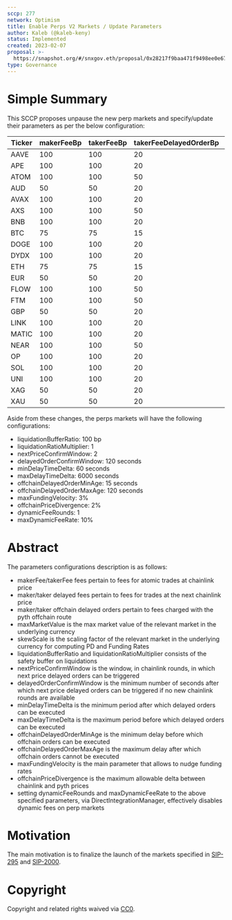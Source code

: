 ```yaml
---
sccp: 277
network: Optimism
title: Enable Perps V2 Markets / Update Parameters
author: Kaleb (@kaleb-keny)
status: Implemented
created: 2023-02-07
proposal: >-
  https://snapshot.org/#/snxgov.eth/proposal/0x28217f9baa471f9498ee0e671600e3f867cdc3b87baf39eab1d3d653877b6e3a
type: Governance
---
```


# Simple Summary

This SCCP proposes unpause the new perp markets and specify/update their parameters as per the below configuration:

| Ticker | makerFeeBp | takerFeeBp | takerFeeDelayedOrderBp | makerFeeDelayedOrderBp | takerFeeOffchainDelayedOrderBp | makerFeeOffchainDelayedOrderBp | maxMarketValue | skewScale      |
| ------ | ---------- | ---------- | ---------------------- | ---------------------- | ------------------------------ | ------------------------------ | -------------- | -------------- |
| AAVE   | 100        | 100        | 20                     | 20                     | 12                             | 8                              | 3,000          | 300,000        |
| APE    | 100        | 100        | 20                     | 20                     | 12                             | 8                              | 150,000        | 15,000,000     |
| ATOM   | 100        | 100        | 50                     | 50                     | 12                             | 8                              | 75,000         | 7,500,000      |
| AUD    | 50         | 50         | 20                     | 20                     | 2                              | 1                              | 3,000,000      | 25,000,000,000 |
| AVAX   | 100        | 100        | 20                     | 20                     | 12                             | 8                              | 80,000         | 8,000,000      |
| AXS    | 100        | 100        | 50                     | 50                     | 15                             | 10                             | 50,000         | 5,000,000      |
| BNB    | 100        | 100        | 20                     | 20                     | 12                             | 8                              | 7,500          | 750,000        |
| BTC    | 75         | 75         | 15                     | 15                     | 10                             | 5                              | 500            | 100,000        |
| DOGE   | 100        | 100        | 20                     | 20                     | 15                             | 10                             | 5,000,000      | 500,000,000    |
| DYDX   | 100        | 100        | 20                     | 20                     | 15                             | 10                             | 100,000        | 10,000,000     |
| ETH    | 75         | 75         | 15                     | 15                     | 10                             | 5                              | 5,000          | 1,000,000      |
| EUR    | 50         | 50         | 20                     | 20                     | 2                              | 1                              | 2,000,000      | 10,000,000,000 |
| FLOW   | 100        | 100        | 50                     | 50                     | 12                             | 8                              | 50,000         | 5,000,000      |
| FTM    | 100        | 100        | 50                     | 50                     | 15                             | 10                             | 1,500,000      | 150,000,000    |
| GBP    | 50         | 50         | 20                     | 20                     | 2                              | 1                              | 1,600,000      | 10,000,000,000 |
| LINK   | 100        | 100        | 20                     | 20                     | 12                             | 8                              | 200,000        | 20,000,000     |
| MATIC  | 100        | 100        | 20                     | 20                     | 12                             | 8                              | 1,250,000      | 125,000,000    |
| NEAR   | 100        | 100        | 50                     | 50                     | 15                             | 10                             | 250,000        | 25,000,000     |
| OP     | 100        | 100        | 20                     | 20                     | 15                             | 10                             | 300,000        | 30,000,000     |
| SOL    | 100        | 100        | 20                     | 20                     | 12                             | 8                              | 100,000        | 10,000,000     |
| UNI    | 100        | 100        | 20                     | 20                     | 12                             | 8                              | 40,000         | 4,000,000      |
| XAG    | 50         | 50         | 20                     | 20                     | 2                              | 1                              | 95,000         | 500,000,000    |
| XAU    | 50         | 50         | 20                     | 20                     | 2                              | 1                              | 1,000          | 5,000,000      |

Aside from these changes, the perps markets will have the following configurations:
- liquidationBufferRatio: 100 bp
- liquidationRatioMultiplier: 1
- nextPriceConfirmWindow: 2
- delayedOrderConfirmWindow: 120 seconds
- minDelayTimeDelta: 60 seconds
- maxDelayTimeDelta: 6000 seconds
- offchainDelayedOrderMinAge: 15 seconds
- offchainDelayedOrderMaxAge: 120 seconds
- maxFundingVelocity: 3%
- offchainPriceDivergence: 2%
- dynamicFeeRounds: 1
- maxDynamicFeeRate: 10%


# Abstract

The parameters configurations description is as follows:
- makerFee/takerFee fees pertain to fees for atomic trades at chainlink price
- maker/taker delayed fees pertain to fees for trades at the next chainlink price
- maker/taker offchain delayed orders pertain to fees charged with the pyth offchain route
- maxMarketValue is the max market value of the relevant market in the underlying currency
- skewScale is the scaling factor of the relevant market in the underlying currency for computing PD and Funding Rates
- liquidationBufferRatio and liquidationRatioMultiplier consists of the safety buffer on liquidations
- nextPriceConfirmWindow is the window, in chainlink rounds, in which next price delayed orders can be triggered
- delayedOrderConfirmWindow is the minimum number of seconds after which next price delayed orders can be triggered if no new chainlink rounds are available
- minDelayTimeDelta is the minimum period after which delayed orders can be executed
- maxDelayTimeDelta is the maximum period before which delayed orders can be executed
- offchainDelayedOrderMinAge is the minimum delay before which offchain orders can be executed
- offchainDelayedOrderMaxAge is the maximum delay after which offchain orders cannot be executed
- maxFundingVelocity is the main parameter that allows to nudge funding rates
- offchainPriceDivergence is the maximum allowable delta between chainlink and pyth prices
- setting dynamicFeeRounds and maxDynamicFeeRate to the above specified parameters, via DirectIntegrationManager, effectively disables dynamic fees on perp markets



# Motivation

The main motivation is to finalize the launch of the markets specified in [SIP-295](https://sips.synthetix.io/sips/sip-295/) and [SIP-2000](https://sips.synthetix.io/sips/sip-2000/).


# Copyright

Copyright and related rights waived via [CC0](https://creativecommons.org/publicdomain/zero/1.0/).
